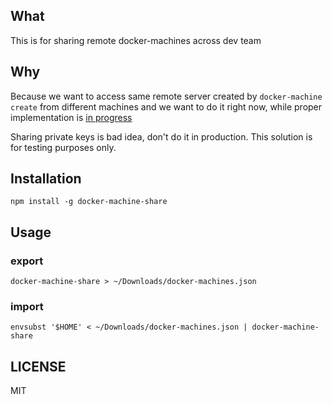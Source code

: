 ## What

This is for sharing remote docker-machines across dev team

## Why

Because we want to access same remote server created by `docker-machine create`
from different machines and we want to do it right now, while proper
implementation is [in progress](https://github.com/docker/machine/issues/23)

Sharing private keys is bad idea, don't do it in production. This solution is 
for testing purposes only.

## Installation

```
npm install -g docker-machine-share
```

## Usage

### export

```
docker-machine-share > ~/Downloads/docker-machines.json
```

### import

```
envsubst '$HOME' < ~/Downloads/docker-machines.json | docker-machine-share
```

## LICENSE

MIT

